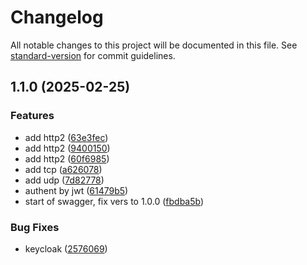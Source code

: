 # Changelog

All notable changes to this project will be documented in this file. See [standard-version](https://github.com/conventional-changelog/standard-version) for commit guidelines.

## 1.1.0 (2025-02-25)


### Features

* add http2 ([63e3fec](https://github.com/Kaylleur/web-services2/commit/63e3fec49e4f65d31e633fb0f9ac884dbfab4474))
* add http2 ([9400150](https://github.com/Kaylleur/web-services2/commit/9400150bae7d89f320db1fe644d67637562fc013))
* add http2 ([60f6985](https://github.com/Kaylleur/web-services2/commit/60f6985f6b71f56a31822ab5182a9a870492a0d9))
* add tcp ([a626078](https://github.com/Kaylleur/web-services2/commit/a626078a5cae5d8a24776af48e06975a79d669d5))
* add udp ([7d82778](https://github.com/Kaylleur/web-services2/commit/7d827782edbd89fb38c9bbe627aa6bce1df7c955))
* authent by jwt ([61479b5](https://github.com/Kaylleur/web-services2/commit/61479b5b68b8faa1023a1fd86e9d1c0f29d218e7))
* start of swagger, fix vers to 1.0.0 ([fbdba5b](https://github.com/Kaylleur/web-services2/commit/fbdba5b418269807f9b9eb75aa98e8b625506762))


### Bug Fixes

* keycloak ([2576069](https://github.com/Kaylleur/web-services2/commit/2576069598a2f388ed390cb99064a04d0a311fd1))
